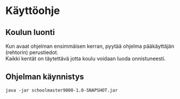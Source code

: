 # Käyttöohje

## Koulun luonti

Kun avaat ohjelman ensimmäisen kerran, pyytää ohjelma pääkäyttäjän (rehtorin) perustiedot.  
Kaikki kentät on täytettävä jotta koulu voidaan luoda onnistuneesti.

## Ohjelman käynnistys
```
java -jar schoolmaster9000-1.0-SNAPSHOT.jar
```
